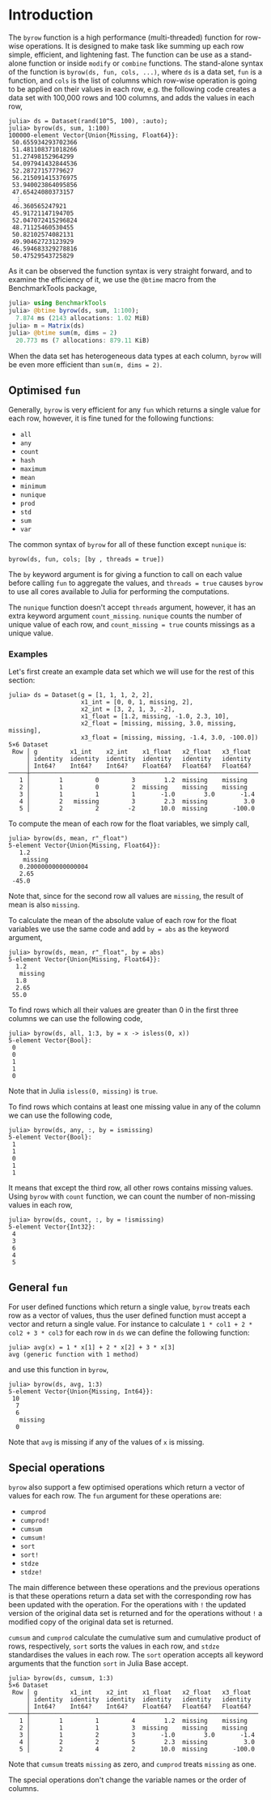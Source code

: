 # Introduction

The `byrow` function is a high performance (multi-threaded) function for row-wise operations. It is designed to make task like summing up each row simple, efficient, and lightening fast. The function can be use as a stand-alone function or inside `modify` or `combine` functions. The stand-alone syntax of the function is `byrow(ds, fun, cols, ...)`, where `ds` is a data set, `fun` is a function, and `cols`  is the list of columns which row-wise operation is going to be applied on their values in each row, e.g. the following code creates a data set with 100,000 rows and 100 columns, and adds the values in each row,

```jldoctest
julia> ds = Dataset(rand(10^5, 100), :auto);
julia> byrow(ds, sum, 1:100)
100000-element Vector{Union{Missing, Float64}}:
 50.655934293702366
 51.481108371018266
 51.27498152964299
 54.097941432844536
 52.28727157779627
 56.215091415376975
 53.940023864095856
 47.65424080373157
  ⋮
 46.360565247921
 45.91721147194705
 52.047072415296824
 48.71125460530455
 50.82102574082131
 49.90462723123929
 46.594683329278816
 50.47529543725829
```

As it can be observed the function syntax is very straight forward, and to examine the efficiency of it, we use the `@btime` macro from the BenchmarkTools package,

```julia
julia> using BenchmarkTools
julia> @btime byrow(ds, sum, 1:100);
  7.874 ms (2143 allocations: 1.02 MiB)
julia> m = Matrix(ds)
julia> @btime sum(m, dims = 2)
  20.773 ms (7 allocations: 879.11 KiB)
```

When the data set has heterogeneous data types at each column, `byrow` will be even more efficient than `sum(m, dims = 2)`.

## Optimised `fun`

Generally, `byrow` is very efficient for any `fun` which returns a single value for each row, however, it is fine tuned for the following functions:

* `all`
* `any`
* `count`
* `hash`
* `maximum`
* `mean`
* `minimum`
* `nunique`
* `prod`
* `std`
* `sum`
* `var`

The common syntax of `byrow` for all of these function except `nunique` is:

`byrow(ds, fun, cols; [by , threads = true])`

The `by` keyword argument is for giving a function to call on each value before calling `fun` to aggregate the values, and `threads = true` causes `byrow` to use all cores available to Julia for performing the computations. 
 
The `nunique` function doesn't accept `threads` argument, however, it has an extra keyword argument `count_missing`. `nunique` counts the number of unique value of each row, and `count_missing = true` counts missings as a unique value. 

### Examples

Let's first create an example data set which we will use for the rest of this section:

```jldoctest
julia> ds = Dataset(g = [1, 1, 1, 2, 2],
                    x1_int = [0, 0, 1, missing, 2],
                    x2_int = [3, 2, 1, 3, -2],
                    x1_float = [1.2, missing, -1.0, 2.3, 10],
                    x2_float = [missing, missing, 3.0, missing, missing],
                    x3_float = [missing, missing, -1.4, 3.0, -100.0])
5×6 Dataset
 Row │ g         x1_int    x2_int    x1_float   x2_float   x3_float
     │ identity  identity  identity  identity   identity   identity
     │ Int64?    Int64?    Int64?    Float64?   Float64?   Float64?
─────┼───────────────────────────────────────────────────────────────
   1 │        1         0         3        1.2  missing    missing
   2 │        1         0         2  missing    missing    missing
   3 │        1         1         1       -1.0        3.0       -1.4
   4 │        2   missing         3        2.3  missing          3.0
   5 │        2         2        -2       10.0  missing       -100.0
```

To compute the mean of each row for the float variables, we simply call, 

```jldoctest
julia> byrow(ds, mean, r"_float")
5-element Vector{Union{Missing, Float64}}:
   1.2
    missing
   0.20000000000000004
   2.65
 -45.0
```

Note that, since for the second row all values are `missing`, the result of mean is also `missing`.

To calculate the mean of the absolute value of each row for the float variables we use the same code and add `by = abs` as the keyword argument,

```jldoctest
julia> byrow(ds, mean, r"_float", by = abs)
5-element Vector{Union{Missing, Float64}}:
  1.2
   missing
  1.8
  2.65
 55.0
```

To find rows which all their values are greater than 0 in the first three columns we can use the following code, 

```jldoctest
julia> byrow(ds, all, 1:3, by = x -> isless(0, x))
5-element Vector{Bool}:
 0
 0
 1
 1
 0
```

Note that in Julia `isless(0, missing)` is `true`.

To find rows which contains at least one missing value in any of the column we can use the following code, 

```jldoctest
julia> byrow(ds, any, :, by = ismissing)
5-element Vector{Bool}:
 1
 1
 0
 1
 1
```

It means that except the third row, all other rows contains missing values. Using `byrow` with `count` function, we can count the number of non-missing values in each row, 

```jldoctest
julia> byrow(ds, count, :, by = !ismissing)
5-element Vector{Int32}:
 4
 3
 6
 4
 5
```

## General `fun`

For user defined functions which return a single value, `byrow` treats each row as a vector of values, thus the user defined function must accept a vector and return a single value. For instance to calculate `1 * col1 + 2 * col2 + 3 * col3` for each row in `ds` we can define the following function:

```jldoctest
julia> avg(x) = 1 * x[1] + 2 * x[2] + 3 * x[3]
avg (generic function with 1 method)
```

and use this function in `byrow`, 

```jldoctest
julia> byrow(ds, avg, 1:3)
5-element Vector{Union{Missing, Int64}}:
 10
  7
  6
   missing
  0
```

Note that `avg` is missing if any of the values of `x` is missing.

## Special operations

`byrow` also support a few optimised operations which return a vector of values for each row. The `fun` argument for these operations are:

* `cumprod`
* `cumprod!`
* `cumsum`
* `cumsum!`
* `sort`
* `sort!`
* `stdze`
* `stdze!`

The main difference between these operations and the previous operations is that these operations return a data set with the corresponding row has been updated with the operation. For the operations with `!` the updated version of the original data set is returned and for the operations without `!` a modified copy of the original data set is returned.

`cumsum` and `cumprod` calculate the cumulative sum and cumulative product of rows, respectively, `sort` sorts the values in each row, and `stdze` standardises the values in each row. The `sort` operation accepts all keyword arguments that the function `sort` in Julia Base accept.

```jldoctest
julia> byrow(ds, cumsum, 1:3)
5×6 Dataset
 Row │ g         x1_int    x2_int    x1_float   x2_float   x3_float
     │ identity  identity  identity  identity   identity   identity
     │ Int64?    Int64?    Int64?    Float64?   Float64?   Float64?
─────┼───────────────────────────────────────────────────────────────
   1 │        1         1         4        1.2  missing    missing
   2 │        1         1         3  missing    missing    missing
   3 │        1         2         3       -1.0        3.0       -1.4
   4 │        2         2         5        2.3  missing          3.0
   5 │        2         4         2       10.0  missing       -100.0
```

Note that `cumsum` treats `missing` as zero, and `cumprod` treats `missing` as one.

The special operations don't change the variable names or the order of columns.